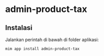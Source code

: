 # admin-product-tax

## Instalasi

Jalankan perintah di bawah di folder aplikasi:

```
mim app install admin-product-tax
```
